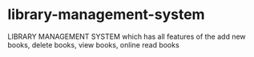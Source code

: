 # library-management-system
LIBRARY MANAGEMENT SYSTEM which has all features of the add new books, delete books, view books, online read books
